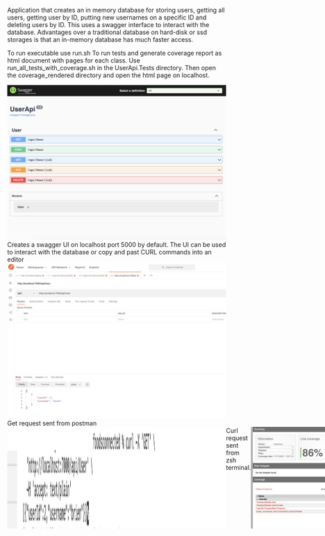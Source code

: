 Application that creates an in memory database for storing users, getting all users, getting user by ID, putting new usernames on a specific ID and deleting users by ID. This uses a swagger interface to interact with the database.  Advantages over a traditional database on hard-disk or ssd storages is that an in-memory database has much faster access.

To run executable use run.sh
To run tests and generate coverage report as html document with pages for each class. Use run_all_tests_with_coverage.sh in the UserApi.Tests directory. Then open the coverage_rendered directory and open the html page on localhost.


<img src="/instructions/1.png" alt="Alt text" title="Optional title">
Creates a swagger UI on localhost port 5000 by default. The UI can be used to interact with the database or copy and past CURL commands into an editor
<img src="/instructions/2.png" alt="Alt text" title="Optional title">
Get request sent from postman

<div style="display: flex; flex-direction: horizontal">
<img src="/instructions/3.png" alt="Alt text" title="Optional title">
Curl request sent from zsh terminal.


<img src="/instructions/4.png" alt="Alt text" title="Optional title">
Coverage report created by ReportGenerator with clickable links to each individual file to see line by line coverage.</div>
